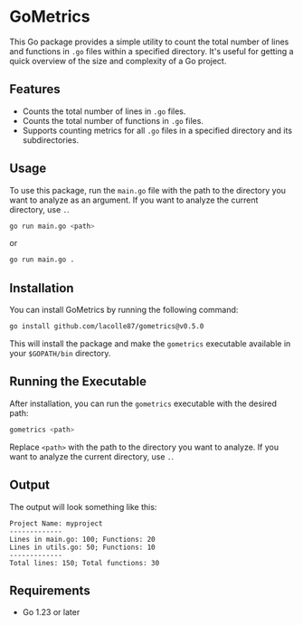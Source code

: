 # GoMetrics

This Go package provides a simple utility to count the total number of lines and functions in `.go` files within a specified directory. It's useful for getting a quick overview of the size and complexity of a Go project.

## Features

- Counts the total number of lines in `.go` files.
- Counts the total number of functions in `.go` files.
- Supports counting metrics for all `.go` files in a specified directory and its subdirectories.

## Usage

To use this package, run the `main.go` file with the path to the directory you want to analyze as an argument. If you want to analyze the current directory, use `.`.

```bash
go run main.go <path>
```
or
```bash
go run main.go .
```

## Installation

You can install GoMetrics by running the following command:

```bash
go install github.com/lacolle87/gometrics@v0.5.0
```

This will install the package and make the `gometrics` executable available in your `$GOPATH/bin` directory.

## Running the Executable

After installation, you can run the `gometrics` executable with the desired path:

```bash
gometrics <path>
```

Replace `<path>` with the path to the directory you want to analyze. If you want to analyze the current directory, use `.`.

## Output

The output will look something like this:
```
Project Name: myproject
-------------
Lines in main.go: 100; Functions: 20 
Lines in utils.go: 50; Functions: 10
-------------
Total lines: 150; Total functions: 30
```

## Requirements

- Go 1.23 or later
